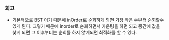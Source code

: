 ### 회고
- 기본적으로 BST 이기 때문에 inOrder로 순회하게 되면 가장 작은 수부터 순회할수 있게 된다. 그렇기 때문에 inorder로 순회하면서 카운팅을 하면 되고 중간에 값을 찾게 되면 그 이후부터는 순회를 하지 않게되면 최적화를 할 수 있다.